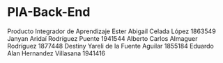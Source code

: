 # PIA-Back-End
Producto Integrador de Aprendizaje
Ester Abigail Celada López 1863549
Janyan Aridaí Rodríguez Puente 1941544
Alberto Carlos Almaguer Rodríguez 1877448
Destiny Yareli de la Fuente Aguilar 1855184
Eduardo Alan Hernandez Villasana 1941416
